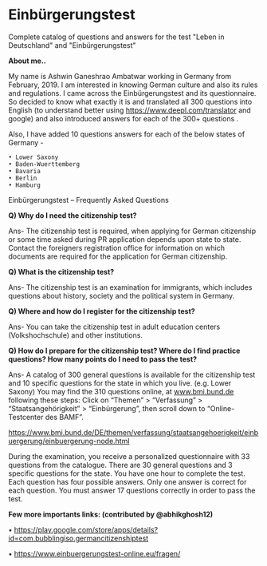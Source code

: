 # Einbürgerungstest
Complete catalog of questions and answers for the test  "Leben in Deutschland" and "Einbürgerungstest"

**About me..**

My name is Ashwin Ganeshrao Ambatwar working in Germany from February, 2019. I am interested in knowing German culture and also its rules and regulations. I came across the  Einbürgerungstest and its questionnaire. So decided to know what exactly it is and translated all 300 questions into English (to understand better using https://www.deepl.com/translator and google) and also introduced answers for each of the 300+ questions .

Also, I have added 10 questions answers for each of the below states of Germany -

    • Lower Saxony
    • Baden-Wuerttemberg
    • Bavaria
    • Berlin
    • Hamburg

Einbürgerungstest – Frequently Asked Questions

**Q) Why do I need the citizenship test?**

Ans- The citizenship test is required, when applying for German citizenship or some time asked during PR application depends upon state to state.
Contact the foreigners registration office for information on which documents are required for the
application for German citizenship.

**Q) What is the citizenship test?**

Ans- The citizenship test is an examination for immigrants, which includes questions about history, society and the political system in Germany.

**Q) Where and how do I register for the citizenship test?**

Ans- You can take the citizenship test in adult education centers (Volkshochschule) and other institutions.

**Q) How do I prepare for the citizenship test? Where do I find practice questions? How many points do I need to pass the test?**

Ans- A catalog of 300 general questions is available for the citizenship test and 10 specific questions for the state in which you live. (e.g. Lower Saxony)
You may find the 310 questions online, at www.bmi.bund.de following these steps: Click on
“Themen” > “Verfassung” > “Staatsangehörigkeit” > “Einbürgerung”, then scroll down to “Online-
Testcenter des BAMF”.

https://www.bmi.bund.de/DE/themen/verfassung/staatsangehoerigkeit/einbuergerung/einbuergerung-node.html

During the examination, you receive a personalized questionnaire with 33 questions from the
catalogue. There are 30 general questions and 3 specific questions for the state. You have one hour
to complete the test. Each question has four possible answers. Only one answer is correct for each
question. You must answer 17 questions correctly in order to pass the test.

**Few more importants links: (contributed by @abhikghosh12)**

• https://play.google.com/store/apps/details?id=com.bubblingiso.germancitizenshiptest

• https://www.einbuergerungstest-online.eu/fragen/

